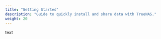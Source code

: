 ```yaml
---
title: "Getting Started"
description: "Guide to quickly install and share data with TrueNAS."
weight: 20
---
```


text